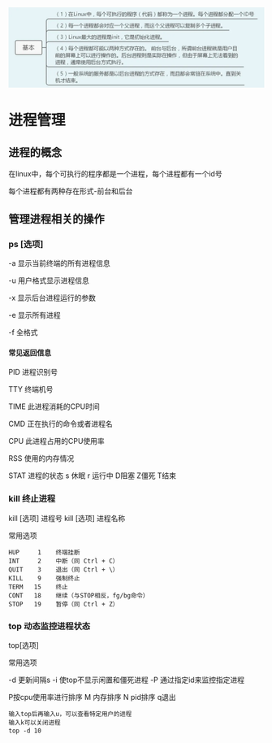 ![img_5.png](img_5.png)
# 进程管理
## 进程的概念

在linux中，每个可执行的程序都是一个进程，每个进程都有一个id号

每个进程都有两种存在形式-前台和后台

## 管理进程相关的操作
### ps [选项]

-a 显示当前终端的所有进程信息

-u 用户格式显示进程信息

-x 显示后台进程运行的参数

-e 显示所有进程

-f 全格式

#### 常见返回信息

PID 进程识别号

TTY 终端机号

TIME 此进程消耗的CPU时间

CMD 正在执行的命令或者进程名

CPU 此进程占用的CPU使用率

RSS 使用的内存情况

STAT 进程的状态 s 休眠 r 运行中 D阻塞 Z僵死 T结束

### kill 终止进程
kill [选项] 进程号
kill [选项] 进程名称

常用选项
```shell
HUP     1    终端挂断
INT     2    中断（同 Ctrl + C）
QUIT    3    退出（同 Ctrl + \）
KILL    9    强制终止
TERM   15    终止
CONT   18    继续（与STOP相反，fg/bg命令）
STOP   19    暂停（同 Ctrl + Z）
```

### top 动态监控进程状态
top[选项]

常用选项

-d 更新间隔s
-i 使top不显示闲置和僵死进程
-P 通过指定id来监控指定进程

P按cpu使用率进行排序
M 内存排序
N pid排序
q退出

```shell
输入top后再输入u，可以查看特定用户的进程
输入k可以关闭进程
top -d 10
```
